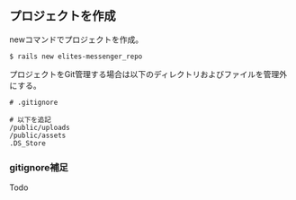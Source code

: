 ## プロジェクトを作成

newコマンドでプロジェクトを作成。
```
$ rails new elites-messenger_repo
```

プロジェクトをGit管理する場合は以下のディレクトリおよびファイルを管理外にする。
```
# .gitignore

# 以下を追記
/public/uploads
/public/assets
.DS_Store
```

### gitignore補足
Todo
